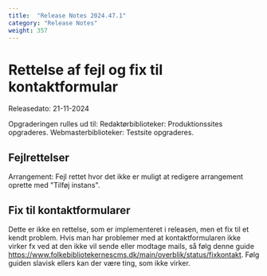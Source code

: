 ```yaml
---
title:  "Release Notes 2024.47.1"
category: "Release Notes"
weight: 357
---  
```

# Rettelse af fejl og fix til kontaktformular

Releasedato: 21-11-2024

Opgraderingen rulles ud til: 
Redaktørbiblioteker: Produktionssites opgraderes. 
Webmasterbiblioteker: Testsite opgraderes. 

## Fejlrettelser

Arrangement: Fejl rettet hvor det ikke er muligt at redigere arrangement oprette med "Tilføj instans". 


## Fix til kontaktformularer 

Dette er ikke en rettelse, som er implementeret i releasen, men et fix til et kendt problem.
Hvis man har problemer med at kontaktformularen ikke virker fx ved at den ikke vil sende eller modtage mails, så følg denne guide https://www.folkebibliotekernescms.dk/main/overblik/status/fixkontakt.
Følg guiden slavisk ellers kan der være ting, som ikke virker.
